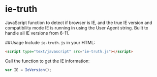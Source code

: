 # ie-truth
JavaScript function to detect if browser is IE, and the true IE version and compatibility mode IE is running in using the User Agent string. Built to handle all IE versions from 6-11.

##Usage
Include ``ie-truth.js`` in your HTML:

```html
<script type="text/javascript" src="ie-truth.js"></script>
```

Call the function to get the IE information:
```javascript
var IE = IeVersion();
```
